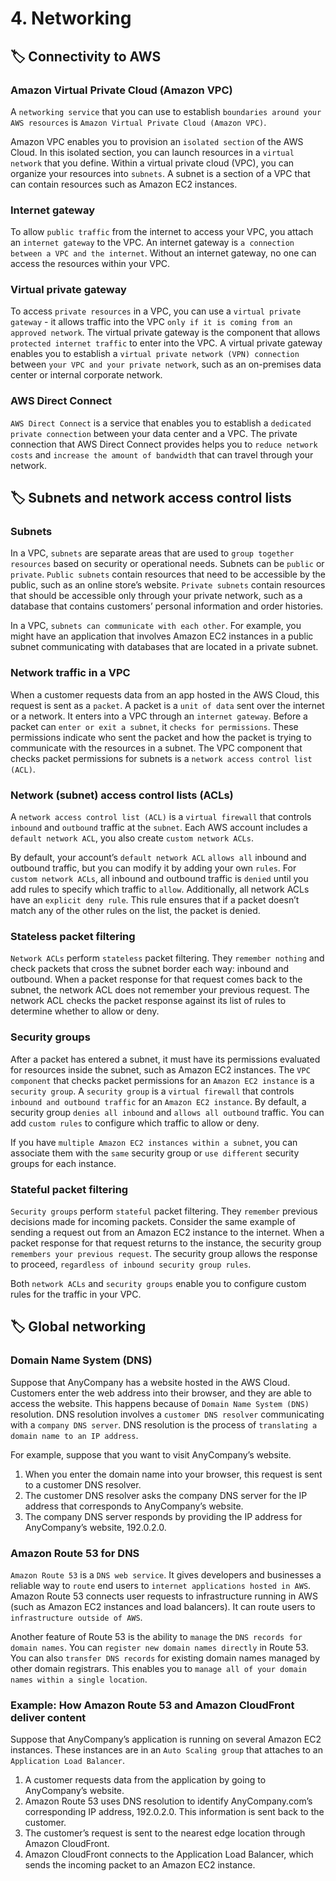 # 4. Networking

## 🏷 Connectivity to AWS
### Amazon Virtual Private Cloud (Amazon VPC)
A `networking service` that you can use to establish `boundaries around your AWS resources` is `Amazon Virtual Private Cloud (Amazon VPC)`.

Amazon VPC enables you to provision an `isolated section` of the AWS Cloud. In this isolated section, you can launch resources in a `virtual network` that you define. Within a virtual private cloud (VPC), you can organize your resources into `subnets`. A subnet is a section of a VPC that can contain resources such as Amazon EC2 instances.

### Internet gateway
To allow `public traffic` from the internet to access your VPC, you attach an `internet gateway` to the VPC. An internet gateway is `a connection between a VPC and the internet`. Without an internet gateway, no one can access the resources within your VPC.

### Virtual private gateway
To access `private resources` in a VPC, you can use a `virtual private gateway` - it allows traffic into the VPC `only if it is coming from an approved network`. The virtual private gateway is the component that allows `protected internet traffic` to enter into the VPC. A virtual private gateway enables you to establish a `virtual private network (VPN) connection` between `your VPC and your private network`, such as an on-premises data center or internal corporate network. 

### AWS Direct Connect
`AWS Direct Connect` is a service that enables you to establish a `dedicated private connection` between your data center and a VPC. The private connection that AWS Direct Connect provides helps you to `reduce network costs` and `increase the amount of bandwidth` that can travel through your network.

## 🏷 Subnets and network access control lists
### Subnets
In a VPC, `subnets` are separate areas that are used to `group together resources` based on security or operational needs. Subnets can be `public` or `private`. `Public subnets` contain resources that need to be accessible by the public, such as an online store’s website. `Private subnets` contain resources that should be accessible only through your private network, such as a database that contains customers’ personal information and order histories. 

In a VPC, `subnets can communicate with each other`. For example, you might have an application that involves Amazon EC2 instances in a public subnet communicating with databases that are located in a private subnet.

### Network traffic in a VPC
When a customer requests data from an app hosted in the AWS Cloud, this request is sent as a `packet`. A packet is a `unit of data` sent over the internet or a network. It enters into a VPC through an `internet gateway`. Before a packet can `enter or exit a subnet`, it `checks for permissions`. These permissions indicate who sent the packet and how the packet is trying to communicate with the resources in a subnet. The VPC component that checks packet permissions for subnets is a `network access control list (ACL)`.

### Network (subnet) access control lists (ACLs)
A `network access control list (ACL)` is a `virtual firewall` that controls `inbound` and `outbound` traffic at the `subnet`. Each AWS account includes a `default network ACL`, you also create `custom network ACLs`. 

By default, your account’s `default network ACL` `allows all` inbound and outbound traffic, but you can modify it by adding your own `rules`. For `custom network ACLs`, all inbound and outbound traffic is `denied` until you add rules to specify which traffic to `allow`. Additionally, all network ACLs have an `explicit deny rule`. This rule ensures that if a packet doesn’t match any of the other rules on the list, the packet is denied. 

### Stateless packet filtering
`Network ACLs` perform `stateless` packet filtering. They `remember nothing` and check packets that cross the subnet border each way: inbound and outbound. When a packet response for that request comes back to the subnet, the network ACL does not remember your previous request. The network ACL checks the packet response against its list of rules to determine whether to allow or deny. 

### Security groups
After a packet has entered a subnet, it must have its permissions evaluated for resources inside the subnet, such as Amazon EC2 instances. The `VPC component` that checks packet permissions for an `Amazon EC2 instance` is a `security group`. A `security group` is a `virtual firewall` that controls `inbound and outbound traffic` for an `Amazon EC2 instance`. By default, a security group `denies all inbound` and `allows all outbound` traffic. You can add `custom rules` to configure which traffic to allow or deny.

If you have `multiple Amazon EC2 instances within a subnet`, you can associate them with the `same` security group or `use different` security groups for each instance. 

### Stateful packet filtering
`Security groups` perform `stateful` packet filtering. They `remember` previous decisions made for incoming packets. Consider the same example of sending a request out from an Amazon EC2 instance to the internet. When a packet response for that request returns to the instance, the security group `remembers your previous request`. The security group allows the response to proceed, `regardless of inbound security group rules`.

Both `network ACLs` and `security groups` enable you to configure custom rules for the traffic in your VPC.

## 🏷 Global networking
### Domain Name System (DNS)
Suppose that AnyCompany has a website hosted in the AWS Cloud. Customers enter the web address into their browser, and they are able to access the website. This happens because of `Domain Name System (DNS)` resolution. DNS resolution involves a `customer DNS resolver` communicating with a `company DNS server`. DNS resolution is the process of `translating a domain name to an IP address`. 

For example, suppose that you want to visit AnyCompany’s website. 
1. When you enter the domain name into your browser, this request is sent to a customer DNS resolver. 
2. The customer DNS resolver asks the company DNS server for the IP address that corresponds to AnyCompany’s website.
3. The company DNS server responds by providing the IP address for AnyCompany’s website, 192.0.2.0.

### Amazon Route 53 for DNS
`Amazon Route 53` is a `DNS web service`. It gives developers and businesses a reliable way to `route` end users to `internet applications hosted in AWS`. Amazon Route 53 connects user requests to infrastructure running in AWS (such as Amazon EC2 instances and load balancers). It can route users to `infrastructure outside of AWS`.

Another feature of Route 53 is the ability to `manage` the `DNS records for domain names`. You can `register new domain names directly` in Route 53. You can also `transfer DNS records` for existing domain names managed by other domain registrars. This enables you to `manage all of your domain names within a single location`.

### Example: How Amazon Route 53 and Amazon CloudFront deliver content
Suppose that AnyCompany’s application is running on several Amazon EC2 instances. These instances are in an `Auto Scaling group` that attaches to an `Application Load Balancer`. 
1. A customer requests data from the application by going to AnyCompany’s website. 
2. Amazon Route 53 uses DNS resolution to identify AnyCompany.com’s corresponding IP address, 192.0.2.0. This information is sent back to the customer. 
3. The customer’s request is sent to the nearest edge location through Amazon CloudFront. 
4. Amazon CloudFront connects to the Application Load Balancer, which sends the incoming packet to an Amazon EC2 instance.
















